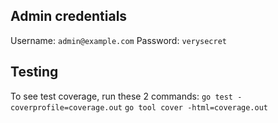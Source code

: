 

## Admin credentials

Username: `admin@example.com`
Password: `verysecret`

## Testing

To see test coverage, run these 2 commands:
    `go test -coverprofile=coverage.out`
    `go tool cover -html=coverage.out`
